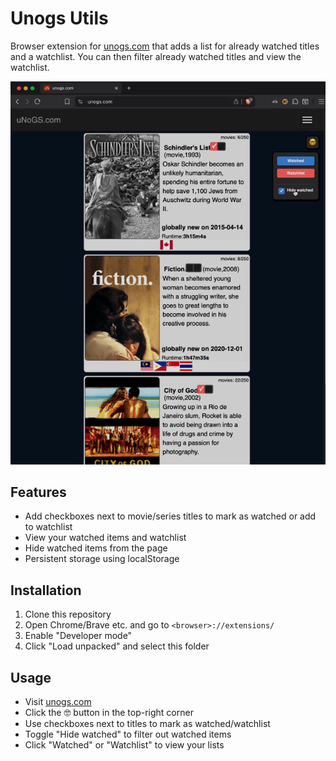 # Unogs Utils

Browser extension for [unogs.com](https://unogs.com) that adds a list for already watched titles and a watchlist. You can then filter already watched titles and view the watchlist.

[![Demo](demo_thumbnail.png)](demo.mp4)

## Features

- Add checkboxes next to movie/series titles to mark as watched or add to watchlist
- View your watched items and watchlist
- Hide watched items from the page
- Persistent storage using localStorage

## Installation

1. Clone this repository
2. Open Chrome/Brave etc. and go to `<browser>://extensions/`
3. Enable "Developer mode"
4. Click "Load unpacked" and select this folder

## Usage

- Visit [unogs.com](https://unogs.com)
- Click the 🤓 button in the top-right corner
- Use checkboxes next to titles to mark as watched/watchlist
- Toggle "Hide watched" to filter out watched items
- Click "Watched" or "Watchlist" to view your lists
